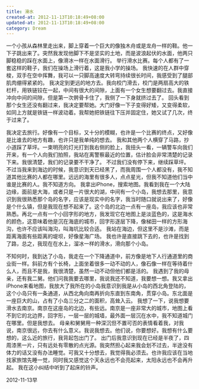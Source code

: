 ```yaml
---
title: 滑水
created-at: 2012-11-13T10:18:49+08:00
updated-at: 2012-11-13T10:18:49+08:00
category: Dream
---
```


一个小孩从森林里走出来，脚上穿着一个巨大的像独木舟或是龙舟一样的鞋。他一下子跳出来了。突然我发现他脚下不是坚实的土地，而是波浪起伏的水面，他两只脚稳稳的踩在水面上，像滑冰一样在水面滑行。
举行滑水比赛。每个人都有了一套这样的鞋子，我们在操场上滑行着，这是我小学的操场。
我快速的在人群中穿梭，双手在空中挥舞，我可以一只脚高速度大转弯持续很长时间，我感受到了腿部肌肉绷得紧紧的。
我决定到更远的地方去。我向校门滑去，校门是两扇高大的铁栏杆，用铁链铰在一起，中间有很大的间隙，上面有一个女生想要翻过去。我直接冲向中间的间隙，但是第一次骻骨卡住了，我侧了一下身就挤过去了。
回头看到那个女生还没有翻过来，我决定要帮她。大门好像一下子变得好矮，又变得柔软，如同上方就是铁链一样波动着。我帮她把铁链往下压并固定住，她又试了几次，终于过来了。

我决定去旅行。好像有一个目标，又十分的模糊，也许是一个比赛的终点，又好像是比谁去的地方有趣，也许只是我单纯的想去。
我和其他两个人横穿了马路，抄小道踩了草坪。一束明亮的灯光打到我右侧的脸上，我扭头一看，一辆警车向我们开来，有一个人向我们拍照，我站在离警察最近的位置，估计脸会非常清楚的记录下来。我很清楚，我们的记录要不干净了。
不过我们没有停下来，继续踩草坪。不过当我来到海边的时候，我意识到天已经黑了，而我周围一个人都没有，我不知道其他比赛的人都在哪里。远远的海里有很多人，点点星光，但我不知道他们当中谁是比赛的人。我不知道方向。
我拿出iPhone，搜索地图。我看到我在一个大陆边缘，面前是大海，或者只是一片很大的湖，中间有一个小岛，我想去那里，我意识到我很熟悉那个岛的名字，应该是现实中的名字，我当时随口就说出来了，好像是个什么镇，但是我现在想不起来了。这个岛的北边一点有一座岛，我应该也非常熟悉。再北一点有一个小回字形的地方，我发现它在地图上是淡蓝色的，这是海水的颜色，这意味着他是沉在海底的城市，回字形逐层下降，像梯田一样的方形海沟，也许不应该叫海沟，叫海坑比较合适。
我站在海边，但这里不是沙滩，而是距离海面有些距离的堤坝，好像星海广场。
我也许是直接跳下去的，也许是找到了路，总之，我现在在水上，溜冰一样的滑水，滑向那个小岛。

不知何时，我到达了小岛，我走在一个下降通道中，前方像是地下人行通道里的商业街一样。斜前方有个长椅，上面坐着很多一动不动的人，像石像一样在等待着什么人，而且不是我，我很清楚，虽然一动不动但他们都是活的。
我遇到了我的母亲，还有我二舅。他们问我我要去哪里，我说我还不知道，我要想一想。我又拿出iPhone来看地图，我放大了我所在的小岛我意识到我是从小岛的西北角登陆的，这个小岛只有一条通道，从西北角向南再折向东直到东南角，贯穿小岛。东北面是一座巨大的山，占有了小岛三分之二的面积，高耸入云。
我想了一下，说我想要滑水去南京。南京在这座岛的北边，有些远。南京是一座非常大的城市，地图上看不到它的北边界，回字形，一层一层的城墙，最外面一层沉在水中，我不知道城门在哪里。但是我想去。
母亲和舅舅用一种深沉但不置可否的表情看着我，对我说，南京很远，你去有什么意义。我说我想去。他们说，你要想好。我想有什么要想的，这么近的旅行，我背起包出门了。
出门后我意识到现在已经是半夜了，四周漆黑一片，只有远处有零散的点光源。我突然担心起来我会划不过去，半途没有体力的话又没有办法睡觉。可我又十分想去，我觉得我必须去。也许我应该在当地找家旅馆先睡一觉，同时我又感觉这个天永远也不会亮起来，太阳永远也不会再升起。
我在这小纠结中听到了起床的铃声。

2012-11-13早
